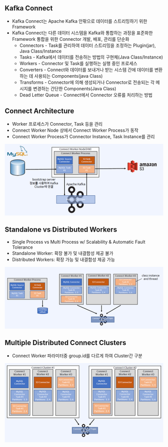 ## Kafka Connect
- Kafka Connect는 Apache Kafka 안팎으로 데이터를 스트리밍하기 위한 Framework
- Kafka Connect는 다른 데이터 시스템을 Kafka와 통합하는 과정을 표준화한 Framework 통합을 위한 Connector 개발, 배포, 관리를 단순화
    - Connectors - Task를 관리하여 데이터 스트리밍을 조정하는 Plugin(jar), Java Class/Instance
    - Tasks - Kafka에서 데이터를 전송하는 방법의 구현체(Java Class/Instance)
    - Workers - Connector 및 Task를 실행하는 실행 중인 프로세스
    - Converters - Connect와 데이터를 보내거나 받는 시스템 간에 데이터를 변환하는 데 사용되는 Components(java Class)
    - Transforms - Connector에 의해 생성되거나 Connector로 전송되는 각 메시지를 변경하는 간단한 Components(Java Class)
    - Dead Letter Queue - Connect에서 Connector 오류를 처리하는 방법

## Connect Architecture
- Worker 프로세스가 Connector, Task 등을 관리
- Connect Worker Node 상에서 Connect Worker Process가 동작
- Connect Worker Process가 Connector Instance, Task Instance를 관리

![](./images/58.PNG)


## Standalone vs Distributed Workers
- Single Process vs Multi Process w/ Scalability & Automatic Fault Tolerance
- Standalone Worker: 확장 불가 및 내결함성 제공 불가
- Distributed Workers: 확장 가능 및 내결함성 제공 가능

![](./images/59.PNG)

## Multiple Distributed Connect Clusters
- Connect Worker 파라미터중 group.id를 다르게 하여 Cluster간 구분

![](./images/60.PNG)